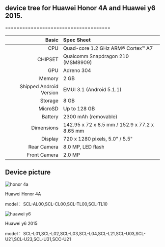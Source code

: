 ## device tree for Huawei Honor 4A and Huawei y6 2015.
=====================================

Basic   | Spec Sheet
-------:|:-------------------------
CPU     | Quad-core 1.2 GHz ARM® Cortex™ A7
CHIPSET | Qualcomm Snapdragon 210 (MSM8909)
GPU     | Adreno 304
Memory  | 2 GB
Shipped Android Version | EMUI 3.1 (Android 5.1.1)
Storage | 8 GB
MicroSD | Up to 128 GB
Battery | 2300 mAh (removable)
Dimensions | 142.95 x 72 x 8.5 mm / 152.9 x 77.2 x 8.65 mm
Display | 720 x 1280 pixels, 5.0" / 5.5"
Rear Camera  | 8.0 MP, LED flash
Front Camera | 2.0 MP

## Device picture
![honor 4a](https://tse3-mm.cn.bing.net/th/id/OIP-C.2LRV1eu6pEbh6ce-iLoeOQAAAA?w=142&h=150&c=7&r=0&o=5&dpr=1.3&pid=1.7)

Huawei Honor 4A

model：
SCL-AL00,SCL-CL00,SCL-TL00,SCL-TL10

![huawei y6](https://tse2-mm.cn.bing.net/th/id/OIP-C.YcFNRKdnX8YChuxB85P2-QHaHa?w=166&h=180&c=7&r=0&o=5&dpr=1.3&pid=1.7)

Huawei y6 2015

model：
SCL-L01,SCL-L02,SCL-L03,SCL-L04,SCL-L21,SCL-U03,SCL-U21,SCL-U23,SCL-U31,SCC-U21
